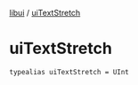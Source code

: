 [libui](README.md) / [uiTextStretch](ui-text-stretch.md)

# uiTextStretch

`typealias uiTextStretch = UInt`